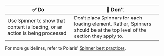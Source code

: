 | ✅ Do                                                                        | 🛑 Don't                                                                                                                                               |
| ---------------------------------------------------------------------------- | ------------------------------------------------------------------------------------------------------------------------------------------------------ |
| Use Spinner to show that content is loading, or an action is being processed | Don’t place Spinners for each loading element. Rather, Spinners should be at the top level of the section they apply to. |

For more guidelines, refer to Polaris' [Spinner best practices](https://polaris.shopify.com/components/feedback-indicators/spinner#section-best-practices).